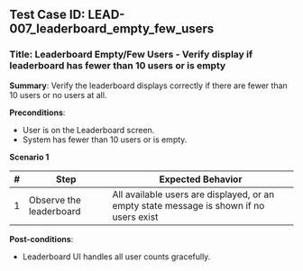 ## Test Case ID: LEAD-007_leaderboard_empty_few_users
### Title: Leaderboard Empty/Few Users - Verify display if leaderboard has fewer than 10 users or is empty

**Summary**: Verify the leaderboard displays correctly if there are fewer than 10 users or no users at all.

**Preconditions**: 
- User is on the Leaderboard screen.
- System has fewer than 10 users or is empty.

**Scenario 1**

| # | Step                                      | Expected Behavior                                       |
|---|-------------------------------------------|--------------------------------------------------------|
| 1 | Observe the leaderboard                   | All available users are displayed, or an empty state message is shown if no users exist |

**Post-conditions**:
- Leaderboard UI handles all user counts gracefully.
